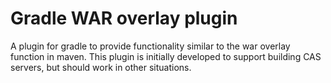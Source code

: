 # Gradle WAR overlay plugin

A plugin for gradle to provide functionality similar to the war overlay function in maven. This plugin is initially
developed to support building CAS servers, but should work in other situations.